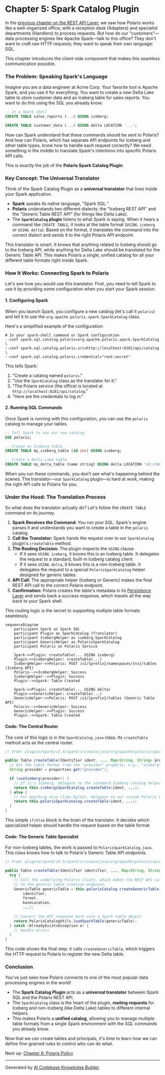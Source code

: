 # Chapter 5: Spark Catalog Plugin

In the [previous chapter on the REST API Layer](04_rest_api_layer__adapters___handlers__.md), we saw how Polaris works like a well-organized office, with a reception desk (Adapters) and specialist departments (Handlers) to process requests. But how do our "customers"—data processing engines like Apache Spark—talk to this office? They don't want to craft raw HTTP requests; they want to speak their own language: SQL.

This chapter introduces the client-side component that makes this seamless communication possible.

### The Problem: Speaking Spark's Language

Imagine you are a data engineer at Acme Corp. Your favorite tool is Apache Spark, and you use it for everything. You want to create a new Delta Lake table to store customer data and an Iceberg table for sales reports. You want to do this using the SQL you already know:

```sql
-- In a Spark shell
CREATE TABLE sales_reports (...) USING iceberg;

CREATE TABLE customer_data (...) USING delta LOCATION '...';
```

How can Spark understand that these commands should be sent to Polaris? And how can Polaris, which has separate API endpoints for Iceberg and other table types, know how to handle each request correctly? We need something in the middle to translate Spark's intentions into specific Polaris API calls.

This is exactly the job of the **Polaris Spark Catalog Plugin**.

### Key Concept: The Universal Translator

Think of the Spark Catalog Plugin as a **universal translator** that lives inside your Spark application.

*   **Spark** speaks its native language, "Spark SQL."
*   **Polaris** understands two different dialects: the "Iceberg REST API" and the "Generic Table REST API" (for things like Delta Lake).
*   The **`SparkCatalog` plugin** listens to what Spark is saying. When it hears a command like `CREATE TABLE`, it looks at the table format (`USING iceberg` or `USING delta`). Based on the format, it translates the command into the correct dialect and sends it to the right Polaris API endpoint.

This translator is smart. It knows that anything related to Iceberg should go to the Iceberg API, while anything for Delta Lake should be translated for the Generic Table API. This makes Polaris a single, unified catalog for all your different table formats right inside Spark.

### How It Works: Connecting Spark to Polaris

Let's see how you would use this translator. First, you need to tell Spark to use it by providing some configuration when you start your Spark session.

#### 1. Configuring Spark

When you launch Spark, you configure a new catalog (let's call it `polaris`) and tell it to use the `org.apache.polaris.spark.SparkCatalog` class.

Here's a simplified example of the configuration:

```shell
# In your spark-shell command or Spark configuration
--conf spark.sql.catalog.polaris=org.apache.polaris.spark.SparkCatalog \
--conf spark.sql.catalog.polaris.uri=http://localhost:8181/api/catalog \
--conf spark.sql.catalog.polaris.credential="root:secret"
```

This tells Spark:
1.  "Create a catalog named `polaris`."
2.  "Use the `SparkCatalog` class as the translator for it."
3.  "The Polaris service (the office) is located at `http://localhost:8181/api/catalog`."
4.  "Here are the credentials to log in."

#### 2. Running SQL Commands

Once Spark is running with this configuration, you can use the `polaris` catalog to manage your tables.

```sql
-- Tell Spark to use our new catalog
USE polaris;

-- Create an Iceberg table
CREATE TABLE my_iceberg_table (id int) USING iceberg;

-- Create a Delta Lake table
CREATE TABLE my_delta_table (name string) USING delta LOCATION 's3://my-bucket/delta/table';
```

When you run these commands, you don't see what's happening behind the scenes. The translator—our `SparkCatalog` plugin—is hard at work, making the right API calls to Polaris for you.

### Under the Hood: The Translation Process

So what does the translator actually do? Let's follow the `CREATE TABLE` command on its journey.

1.  **Spark Receives the Command:** You run your SQL. Spark's engine parses it and understands you want to create a table in the `polaris` catalog.
2.  **Call the Translator:** Spark hands the request over to our `SparkCatalog` plugin's `createTable` method.
3.  **The Routing Decision:** The plugin inspects the `USING` clause.
    *   If it sees `USING iceberg`, it knows this is an Iceberg table. It delegates the request to a standard, built-in Iceberg catalog client.
    *   If it sees `USING delta`, it knows this is a non-Iceberg table. It delegates the request to a special `PolarisSparkCatalog` helper designed for generic tables.
4.  **API Call:** The appropriate helper (Iceberg or Generic) makes the final REST API call to the correct Polaris endpoint.
5.  **Confirmation:** Polaris creates the table's metadata in its [Persistence Layer](10_persistence_layer__metastoremanager__.md) and sends back a success response, which travels all the way back to your Spark shell.

This routing logic is the secret to supporting multiple table formats seamlessly.

```mermaid
sequenceDiagram
    participant Spark as Spark SQL
    participant Plugin as SparkCatalog (Translator)
    participant IcebergHelper as iceberg.SparkCatalog
    participant GenericHelper as PolarisSparkCatalog
    participant Polaris as Polaris Service

    Spark->>Plugin: createTable(... USING iceberg)
    Plugin->>IcebergHelper: createTable(...)
    IcebergHelper->>Polaris: POST /v1/{prefix}/namespaces/{ns}/tables (Iceberg API)
    Polaris-->>IcebergHelper: Success
    IcebergHelper-->>Plugin: Success
    Plugin-->>Spark: Table Created

    Spark->>Plugin: createTable(... USING delta)
    Plugin->>GenericHelper: createTable(...)
    GenericHelper->>Polaris: POST /v1/{prefix}/tables (Generic Table API)
    Polaris-->>GenericHelper: Success
    GenericHelper-->>Plugin: Success
    Plugin-->>Spark: Table Created
```

#### Code: The Central Router

The core of this logic is in the `SparkCatalog.java` class. Its `createTable` method acts as the central router.

```java
// From: plugins/spark/v3.5/spark/src/main/java/org/apache/polaris/spark/SparkCatalog.java

public Table createTable(Identifier ident, ..., Map<String, String> properties) {
  // Get the table format from the "provider" property, e.g., "iceberg" or "delta"
  String provider = properties.get("provider");

  if (useIceberg(provider)) {
    // If it's Iceberg, delegate to the standard Iceberg catalog helper
    return this.icebergsSparkCatalog.createTable(ident, ...);
  } else {
    // For anything else (like Delta), delegate to our custom Polaris helper
    return this.polarisSparkCatalog.createTable(ident, ...);
  }
}
```
This simple `if/else` block is the brain of the translator. It decides which specialized helper should handle the request based on the table format.

#### Code: The Generic Table Specialist

For non-Iceberg tables, the work is passed to `PolarisSparkCatalog.java`. This class knows how to talk to Polaris's Generic Table API endpoints.

```java
// From: plugins/spark/v3.5/spark/src/main/java/org/apache/polaris/spark/PolarisSparkCatalog.java

public Table createTable(Identifier identifier, ..., Map<String, String> properties) {
  try {
    // Call the underlying Polaris client, which makes the REST API call
    // to the generic table creation endpoint.
    GenericTable genericTable = this.polarisCatalog.createGenericTable(
        identifier,
        format,
        baseLocation,
        ...);
    
    // Convert the API response back into a Spark table object
    return PolarisCatalogUtils.loadSparkTable(genericTable);
  } catch (AlreadyExistsException e) {
    // Handle errors
  }
}
```
This code shows the final step: it calls `createGenericTable`, which triggers the HTTP request to Polaris to register the new Delta table.

### Conclusion

You've just seen how Polaris connects to one of the most popular data processing engines in the world!

*   The **Spark Catalog Plugin** acts as a **universal translator** between Spark SQL and the Polaris REST API.
*   The `SparkCatalog` class is the heart of the plugin, **routing requests** for Iceberg and non-Iceberg (like Delta Lake) tables to different internal helpers.
*   This makes Polaris a **unified catalog**, allowing you to manage multiple table formats from a single Spark environment with the SQL commands you already know.

Now that we can create tables and principals, it's time to learn how we can define fine-grained rules to control who can do what.

Next up: [Chapter 6: Polaris Policy](06_polaris_policy_.md)

---

Generated by [AI Codebase Knowledge Builder](https://github.com/The-Pocket/Tutorial-Codebase-Knowledge)